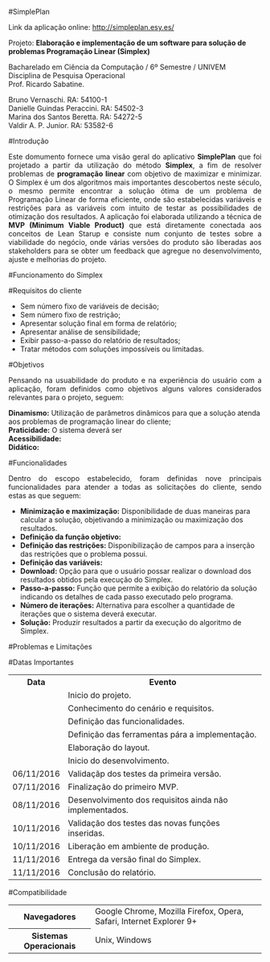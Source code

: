 #SimplePlan

Link da aplicação online: http://simpleplan.esy.es/ 

Projeto: <strong>Elaboração e implementação de um software para solução de problemas  Programação Linear (Simplex)</strong>

Bacharelado em Ciência da Computação / 6º Semestre / UNIVEM </br>
Disciplina de Pesquisa Operacional</br>
Prof. Ricardo Sabatine.

Bruno Vernaschi.                    RA: 54100-1<br/>
Danielle Guindas Peraccini.        	RA: 54502-3<br/>
Marina dos Santos Beretta.          RA: 54272-5<br/>
Valdir A. P. Junior.                RA: 53582-6<br/>

#Introdução
<p align="justify">Este domumento fornece uma visão geral do aplicativo <strong>SimplePlan</strong> que foi projetado a partir da utilização do método <strong>Simplex</strong>, a fim de resolver problemas de <strong>programação linear</strong> com objetivo de maximizar e minimizar.
O Simplex é um dos algoritmos mais importantes descobertos neste século, o mesmo permite encontrar a solução ótima de um problema de Programação Linear de forma eficiente, onde são estabelecidas variáveis e restrições para as variáveis com intuito de testar as possibilidades de otimização dos resultados.
A aplicação foi elaborada utilizando a técnica de <strong>MVP  (Minimum Viable Product)</strong> que está diretamente conectada aos conceitos de Lean Starup e consiste num conjunto de testes sobre a viabilidade do negócio, onde várias versões do produto são liberadas aos stakeholders para se obter um feedback que agregue no desenvolvimento, ajuste e melhorias do projeto.</p>

#Funcionamento do Simplex

#Requisitos do cliente

<ul>
<li>Sem número fixo de variáveis de decisão;</li>
<li>Sem número fixo de restrição;</li>
<li>Apresentar solução final em forma de relatório;</li>
<li>Apresentar análise de sensibilidade;</li>
<li>Exibir passo-a-passo do relatório de resultados;</li>
<li>Tratar métodos com soluções impossíveis ou limitadas.</li>
</ul>


#Objetivos
<p align="justify">Pensando na usuabilidade do produto e na experiência do usuário com a aplicação, foram definidos como objetivos alguns valores considerados relevantes para o projeto, seguem:</p>

<strong>Dinamismo:</strong> Utilização de parâmetros dinâmicos para que a solução atenda aos problemas de programação linear do cliente;</br>
<strong>Praticidade:</strong> O sistema deverá ser </br>
<strong>Acessibilidade:</strong></br>
<strong>Didático:</strong></br>

#Funcionalidades
<p align="justify">Dentro do escopo estabelecido, foram definidas nove principais funcionalidades para atender a todas as solicitações do cliente, sendo estas as que seguem:</p>
<ul>
<li><strong>Minimização e maximização:</strong> Disponibilidade de duas maneiras para calcular a solução, objetivando a minimização ou maximização dos resultados.</li>
<li><strong>Definição da função objetivo:</strong> </li>
<li><strong>Definição das restrições:</strong> Disponibilização de campos para a inserção das restrições que o problema possui.</li>
<li><strong>Definição das variáveis:</strong></li>
<li><strong>Download:</strong> Opção para que o usuário possar realizar o download dos resultados obtidos pela execução do Simplex.</li>
<li><strong>Passo-a-passo:</strong> Função que permite a exibição do relatório da solução indicando os detalhes de cada passo executado pelo programa.</li>
<li><strong>Número de iterações:</strong> Alternativa para escolher a quantidade de iterações que o sistema deverá executar.</li>
<li><strong>Solução:</strong> Produzir resultados a partir da execução do algoritmo de Simplex. </li>
</ul>

#Problemas e Limitações

#Datas Importantes 

<table>
  <tr>
    <th>Data</th>
    <th>Evento</th>
      </tr>
  <tr>
    <td></td>
    <td>Inicio do projeto.</td>   
  </tr>
  <tr>
    <td></td>
    <td>Conhecimento do cenário e requisitos.</td>   
  </tr>
  <tr>
    <td></td>
    <td>Definição das funcionalidades.</td>   
  </tr>
  <tr>
    <td></td>
    <td>Definição das ferramentas pára a implementação.</td>   
  </tr>
  <tr>
    <td></td>
    <td>Elaboração do layout.</td>   
  </tr>
  <tr>
    <td></td>
    <td>Inicio do desenvolvimento.</td>   
  </tr>
  <tr>
    <td>06/11/2016</td>
    <td>Validaçãp dos testes da primeira versão.</td>   
  </tr>
  <tr>
    <td>07/11/2016</td>
    <td>Finalização do primeiro MVP.</td>   
  </tr> 
  <tr>
    <td>08/11/2016</td>
    <td>Desenvolvimento  dos requisitos ainda não implementados. </td>   
  </tr> 
  <tr>
    <td>10/11/2016</td>
    <td>Validação dos testes das novas funções inseridas.</td>   
  </tr>  
  <tr>
    <td>10/11/2016</td>
    <td>Liberação em ambiente de produção.</td>   
  </tr> 
  <tr>
    <td>11/11/2016</td>
    <td>Entrega da versão final do Simplex.</td>   
  </tr>
    <tr>
    <td>11/11/2016</td>
    <td>Conclusão do relatório.</td>   
  </tr>
</table>

#Compatibilidade
<table>
  <tr>
    <th>Navegadores</th>
    <td>Google Chrome, Mozilla Firefox, Opera, Safari, Internet Explorer 9+</td>
    </tr>
  <tr>
  <th>Sistemas Operacionais</th>
  <td>Unix, Windows</td>
  </tr>
</table>


